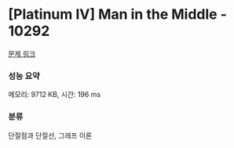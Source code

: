 # [Platinum IV] Man in the Middle - 10292 

[문제 링크](https://www.acmicpc.net/problem/10292) 

### 성능 요약

메모리: 9712 KB, 시간: 196 ms

### 분류

단절점과 단절선, 그래프 이론
